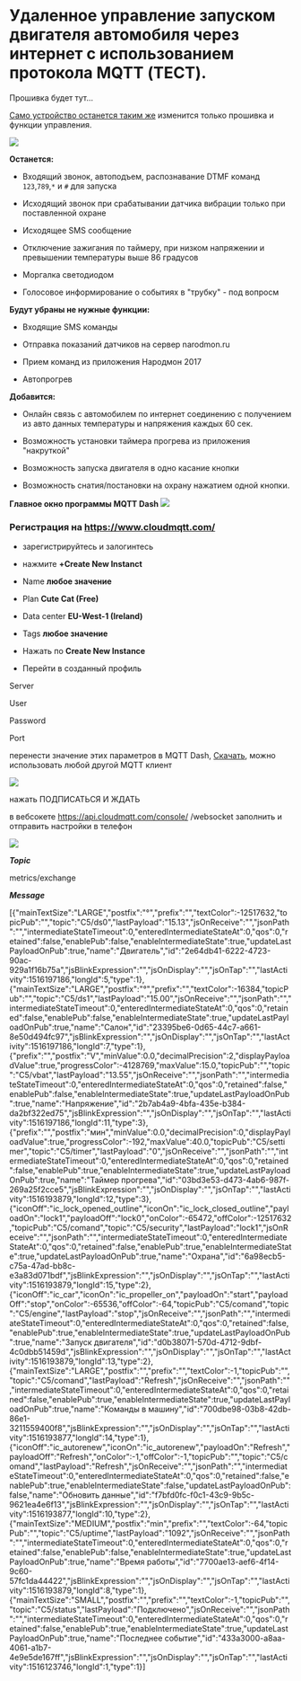 # Удаленное управление запуском двигателя автомобиля через интернет с использованием протокола MQTT (ТЕСТ).

Прошивка будет тут...

[Само устройство останется таким же](https://github.com/martinhol221/SIM800L_DTMF_control/blob/master/README.md) изменится только прошивка и функции управления. 

![](https://github.com/martinhol221/SIM800L_DTMF_control/raw/master/img/conecting-001.JPG)

**Останется:**

* Входящий звонок, автоподъем, распознавание DTMF команд `123`,`789`,`*` и `#` для запуска

* Исходящий звонок при срабатывании датчика вибрации только при поставленной охране

* Исходящее SMS сообщение

* Отключение зажигания по таймеру, при низком напряжении и превышении температуры выше 86 градусов

* Моргалка светодиодом

* Голосовое информирование о событиях в "трубку" - под вопросм

**Будут убраны не нужные функции:**

* Входящие SMS команды

* Отправка показаний датчиков на сервер narodmon.ru

* Прием команд из приложения Народмон 2017

* Автопрогрев

**Добавится:**

* Онлайн связь с автомобилем по интернет соединению с получением из авто данных температуры и напряжения каждых 60 сек.

* Возможность установки таймера прогрева из приложения "накруткой"

* Возможность запуска двигателя в одно касание кнопки

* Возможность снатия/постановки на охрану нажатием одной кнопки.




**Главное окно программы MQTT Dash** 
![](https://github.com/martinhol221/SIM800L_MQTT/raw/master/other/mqtt-15.jpg)




### Регистрация на https://www.cloudmqtt.com/

* зарегистрируйтесь и залогинтесь

* нажмите  **+Create New Instanct**

* Name **любое значение**

* Plan  **Cute Cat (Free)**

* Data center **EU-West-1 (Ireland)**

* Tags **любое значение**

* Нажать по **Create New Instance**

* Перейти в созданный профиль

Server

User

Password

Port

перенести значение этих параметров в  MQTT Dash, [Скачать](https://play.google.com/store/apps/details?id=net.routix.mqttdash&hl=ru), можно использовать любой другой MQTT клиент

![](https://github.com/martinhol221/SIM800L_MQTT/raw/master/other/mqtt-9.jpg)


нажать ПОДПИСАТЬСЯ И ЖДАТЬ


в вебсокете https://api.cloudmqtt.com/console/       /websocket  заполнить и отправить настройки в телефон

![](https://github.com/martinhol221/SIM800L_MQTT/blob/master/other/setupMqtt.JPG)

***Topic***

metrics/exchange

***Message***

[{"mainTextSize":"LARGE","postfix":"°","prefix":"","textColor":-12517632,"topicPub":"","topic":"C5/ds0","lastPayload":"15.13","jsOnReceive":"","jsonPath":"","intermediateStateTimeout":0,"enteredIntermediateStateAt":0,"qos":0,"retained":false,"enablePub":false,"enableIntermediateState":true,"updateLastPayloadOnPub":true,"name":"Двигатель","id":"2e64db41-6222-4723-90ac-929a1f16b75a","jsBlinkExpression":"","jsOnDisplay":"","jsOnTap":"","lastActivity":1516197186,"longId":5,"type":1},{"mainTextSize":"LARGE","postfix":"°","prefix":"","textColor":-16384,"topicPub":"","topic":"C5/ds1","lastPayload":"15.00","jsOnReceive":"","jsonPath":"","intermediateStateTimeout":0,"enteredIntermediateStateAt":0,"qos":0,"retained":false,"enablePub":false,"enableIntermediateState":true,"updateLastPayloadOnPub":true,"name":"Салон","id":"23395be6-0d65-44c7-a661-8e50d494fc97","jsBlinkExpression":"","jsOnDisplay":"","jsOnTap":"","lastActivity":1516197186,"longId":7,"type":1},{"prefix":"","postfix":"V","minValue":0.0,"decimalPrecision":2,"displayPayloadValue":true,"progressColor":-4128769,"maxValue":15.0,"topicPub":"","topic":"C5/vbat","lastPayload":"13.55","jsOnReceive":"","jsonPath":"","intermediateStateTimeout":0,"enteredIntermediateStateAt":0,"qos":0,"retained":false,"enablePub":false,"enableIntermediateState":true,"updateLastPayloadOnPub":true,"name":"Напряжение","id":"2b7ab4a9-4bfa-435e-b384-da2bf322ed75","jsBlinkExpression":"","jsOnDisplay":"","jsOnTap":"","lastActivity":1516197186,"longId":11,"type":3},{"prefix":"","postfix":"мин","minValue":0.0,"decimalPrecision":0,"displayPayloadValue":true,"progressColor":-192,"maxValue":40.0,"topicPub":"C5/settimer","topic":"C5/timer","lastPayload":"0","jsOnReceive":"","jsonPath":"","intermediateStateTimeout":0,"enteredIntermediateStateAt":0,"qos":0,"retained":false,"enablePub":true,"enableIntermediateState":true,"updateLastPayloadOnPub":true,"name":"Таймер прогрева","id":"03bd3e53-d473-4ab6-987f-269a25f2cce5","jsBlinkExpression":"","jsOnDisplay":"","jsOnTap":"","lastActivity":1516193879,"longId":12,"type":3},{"iconOff":"ic_lock_opened_outline","iconOn":"ic_lock_closed_outline","payloadOn":"lock1","payloadOff":"lock0","onColor":-65472,"offColor":-12517632,"topicPub":"C5/comand","topic":"C5/security","lastPayload":"lock1","jsOnReceive":"","jsonPath":"","intermediateStateTimeout":0,"enteredIntermediateStateAt":0,"qos":0,"retained":false,"enablePub":true,"enableIntermediateState":true,"updateLastPayloadOnPub":true,"name":"Охрана","id":"6a98ecb5-c75a-47ad-bb8c-e3a83d071bdf","jsBlinkExpression":"","jsOnDisplay":"","jsOnTap":"","lastActivity":1516193879,"longId":15,"type":2},{"iconOff":"ic_car","iconOn":"ic_propeller_on","payloadOn":"start","payloadOff":"stop","onColor":-65536,"offColor":-64,"topicPub":"C5/comand","topic":"C5/engine","lastPayload":"stop","jsOnReceive":"","jsonPath":"","intermediateStateTimeout":0,"enteredIntermediateStateAt":0,"qos":0,"retained":false,"enablePub":true,"enableIntermediateState":true,"updateLastPayloadOnPub":true,"name":"Запуск двигателя","id":"d0b38071-570d-4712-9dbf-4c0dbb51459d","jsBlinkExpression":"","jsOnDisplay":"","jsOnTap":"","lastActivity":1516193879,"longId":13,"type":2},{"mainTextSize":"LARGE","postfix":"","prefix":"","textColor":-1,"topicPub":"","topic":"C5/comand","lastPayload":"Refresh","jsOnReceive":"","jsonPath":"","intermediateStateTimeout":0,"enteredIntermediateStateAt":0,"qos":0,"retained":false,"enablePub":true,"enableIntermediateState":true,"updateLastPayloadOnPub":true,"name":"Команды в машину","id":"700dbe98-03b8-42db-86e1-3211559400f8","jsBlinkExpression":"","jsOnDisplay":"","jsOnTap":"","lastActivity":1516193877,"longId":14,"type":1},{"iconOff":"ic_autorenew","iconOn":"ic_autorenew","payloadOn":"Refresh","payloadOff":"Refresh","onColor":-1,"offColor":-1,"topicPub":"","topic":"C5/comand","lastPayload":"Refresh","jsOnReceive":"","jsonPath":"","intermediateStateTimeout":0,"enteredIntermediateStateAt":0,"qos":0,"retained":false,"enablePub":true,"enableIntermediateState":false,"updateLastPayloadOnPub":false,"name":"Обновить данные","id":"f7bfd0fc-f0c1-43c9-9b5c-9621ea4e6f13","jsBlinkExpression":"","jsOnDisplay":"","jsOnTap":"","lastActivity":1516193877,"longId":10,"type":2},{"mainTextSize":"MEDIUM","postfix":"min","prefix":"","textColor":-64,"topicPub":"","topic":"C5/uptime","lastPayload":"1092","jsOnReceive":"","jsonPath":"","intermediateStateTimeout":0,"enteredIntermediateStateAt":0,"qos":0,"retained":false,"enablePub":false,"enableIntermediateState":true,"updateLastPayloadOnPub":true,"name":"Время работы","id":"7700ae13-aef6-4f14-9c60-57fc1da44422","jsBlinkExpression":"","jsOnDisplay":"","jsOnTap":"","lastActivity":1516193879,"longId":8,"type":1},{"mainTextSize":"SMALL","postfix":"","prefix":"","textColor":-1,"topicPub":"","topic":"C5/status","lastPayload":"Подключено","jsOnReceive":"","jsonPath":"","intermediateStateTimeout":0,"enteredIntermediateStateAt":0,"qos":0,"retained":false,"enablePub":true,"enableIntermediateState":true,"updateLastPayloadOnPub":true,"name":"Последнее событие","id":"433a3000-a8aa-4061-a1b7-4e9e5de167ff","jsBlinkExpression":"","jsOnDisplay":"","jsOnTap":"","lastActivity":1516123746,"longId":1,"type":1}]



